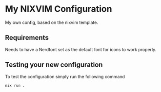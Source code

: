 # My NIXVIM Configuration

My own config, based on the nixvim template.

## Requirements

Needs to have a Nerdfont set as the default font for icons to work properly.

## Testing your new configuration

To test the configuration simply run the following command

```
nix run .
```
